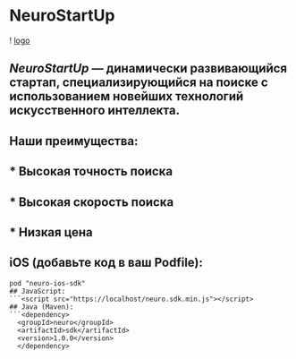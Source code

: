 # NeuroStartUp
! [logo](https://camo.githubusercontent.com/c6727c717cad1e4820481abb87524f90782445c5/68747470733a2f2f692e696d6775722e636f6d2f495a4f525769492e706e67)
## *NeuroStartUp* — динамически развивающийся стартап, специализирующийся на поиске с использованием новейших технологий искусственного интеллекта.
## Наши преимущества:
## * Высокая точность поиска
## * Высокая скорость поиска
## * Низкая цена

## iOS (добавьте код в ваш Podfile):
```platform :ios, '8.0'
pod "neuro-ios-sdk"
## JavaScript:
```<script src="https://localhost/neuro.sdk.min.js"></script>
## Java (Maven):
```<dependency>
  <groupId>neuro</groupId>
  <artifactId>sdk</artifactId>
  <version>1.0.0</version>
  </dependency>
